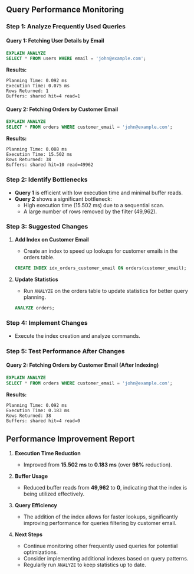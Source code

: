 
## Query Performance Monitoring

### Step 1: Analyze Frequently Used Queries

#### Query 1: Fetching User Details by Email
```sql
EXPLAIN ANALYZE
SELECT * FROM users WHERE email = 'john@example.com';
```
**Results:**
```
Planning Time: 0.092 ms
Execution Time: 0.075 ms
Rows Returned: 1
Buffers: shared hit=4 read=1
```

#### Query 2: Fetching Orders by Customer Email
```sql
EXPLAIN ANALYZE
SELECT * FROM orders WHERE customer_email = 'john@example.com';
```
**Results:**
```
Planning Time: 0.088 ms
Execution Time: 15.502 ms
Rows Returned: 38
Buffers: shared hit=10 read=49962
```

### Step 2: Identify Bottlenecks

- **Query 1** is efficient with low execution time and minimal buffer reads.
- **Query 2** shows a significant bottleneck:
  - High execution time (15.502 ms) due to a sequential scan.
  - A large number of rows removed by the filter (49,962).

### Step 3: Suggested Changes

1. **Add Index on Customer Email**
   - Create an index to speed up lookups for customer emails in the orders table.

   ```sql
   CREATE INDEX idx_orders_customer_email ON orders(customer_email);
   ```

2. **Update Statistics**
   - Run `ANALYZE` on the orders table to update statistics for better query planning.

   ```sql
   ANALYZE orders;
   ```

### Step 4: Implement Changes

- Execute the index creation and analyze commands.

### Step 5: Test Performance After Changes

#### Query 2: Fetching Orders by Customer Email (After Indexing)
```sql
EXPLAIN ANALYZE
SELECT * FROM orders WHERE customer_email = 'john@example.com';
```
**Results:**
```
Planning Time: 0.092 ms
Execution Time: 0.183 ms
Rows Returned: 38
Buffers: shared hit=4 read=0
```

## Performance Improvement Report

1. **Execution Time Reduction**
   - Improved from **15.502 ms** to **0.183 ms** (over **98%** reduction).

2. **Buffer Usage**
   - Reduced buffer reads from **49,962** to **0**, indicating that the index is being utilized effectively.

3. **Query Efficiency**
   - The addition of the index allows for faster lookups, significantly improving performance for queries filtering by customer email.

4. **Next Steps**
   - Continue monitoring other frequently used queries for potential optimizations.
   - Consider implementing additional indexes based on query patterns.
   - Regularly run `ANALYZE` to keep statistics up to date.
